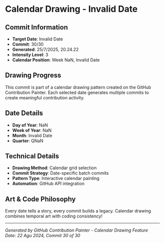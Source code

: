 # Calendar Drawing - Invalid Date

## Commit Information
- **Target Date**: Invalid Date
- **Commit**: 30/30
- **Generated**: 25/7/2025, 20.24.22
- **Intensity Level**: 3
- **Calendar Position**: Week NaN, Invalid Date

## Drawing Progress
This commit is part of a calendar drawing pattern created on the GitHub Contribution Painter.
Each selected date generates multiple commits to create meaningful contribution activity.

## Date Details
- **Day of Year**: NaN
- **Week of Year**: NaN
- **Month**: Invalid Date
- **Quarter**: QNaN

## Technical Details
- **Drawing Method**: Calendar grid selection
- **Commit Strategy**: Date-specific batch commits
- **Pattern Type**: Interactive calendar painting
- **Automation**: GitHub API integration

## Art & Code Philosophy
Every date tells a story, every commit builds a legacy. 
Calendar drawing combines temporal art with coding consistency!

---
*Generated by GitHub Contribution Painter - Calendar Drawing Feature*
*Date: 22 Agu 2024, Commit 30 of 30*